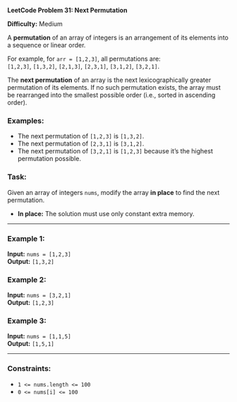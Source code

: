 **LeetCode Problem 31: Next Permutation**

**Difficulty:** Medium  

A **permutation** of an array of integers is an arrangement of its elements into a sequence or linear order.

For example, for `arr = [1,2,3]`, all permutations are:  
`[1,2,3]`, `[1,3,2]`, `[2,1,3]`, `[2,3,1]`, `[3,1,2]`, `[3,2,1]`.  

The **next permutation** of an array is the next lexicographically greater permutation of its elements. If no such permutation exists, the array must be rearranged into the smallest possible order (i.e., sorted in ascending order).

### Examples:
- The next permutation of `[1,2,3]` is `[1,3,2]`.  
- The next permutation of `[2,3,1]` is `[3,1,2]`.  
- The next permutation of `[3,2,1]` is `[1,2,3]` because it’s the highest permutation possible.  

### **Task:**  
Given an array of integers `nums`, modify the array **in place** to find the next permutation.  
- **In place:** The solution must use only constant extra memory.  

---

### **Example 1:**
**Input:** `nums = [1,2,3]`  
**Output:** `[1,3,2]`  

### **Example 2:**
**Input:** `nums = [3,2,1]`  
**Output:** `[1,2,3]`  

### **Example 3:**
**Input:** `nums = [1,1,5]`  
**Output:** `[1,5,1]`  

---

### **Constraints:**
- `1 <= nums.length <= 100`  
- `0 <= nums[i] <= 100`  